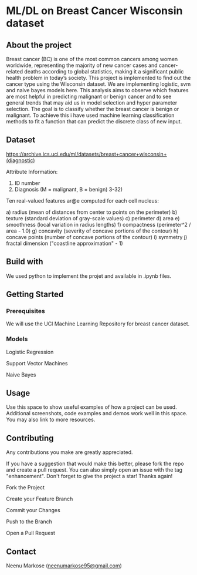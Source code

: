 # ML/DL on Breast Cancer Wisconsin dataset
## About the project
Breast cancer (BC) is one of the most common cancers among women worldwide, representing the majority of new cancer cases and cancer-related deaths according to global statistics, making it a significant public health problem in today’s society.
This project is implemented to find out the cancer type using the Wisconsin dataset. We are implementing logistic, svm and naive bayes models here. This analysis aims to observe which features are most helpful in predicting malignant or benign cancer and to see general trends that may aid us in model selection and hyper parameter selection. The goal is to classify whether the breast cancer is benign or malignant. To achieve this i have used machine learning classification methods to fit a function that can predict the discrete class of new input.


## Dataset

https://archive.ics.uci.edu/ml/datasets/breast+cancer+wisconsin+(diagnostic) 

Attribute Information:

1) ID number
2) Diagnosis (M = malignant, B = benign)
3-32)

Ten real-valued features ar@e computed for each cell nucleus:

a) radius (mean of distances from center to points on the perimeter)
b) texture (standard deviation of gray-scale values)
c) perimeter
d) area
e) smoothness (local variation in radius lengths)
f) compactness (perimeter^2 / area - 1.0)
g) concavity (severity of concave portions of the contour)
h) concave points (number of concave portions of the contour)
i) symmetry
j) fractal dimension ("coastline approximation" - 1)

## Build with

We used python to implement the projet and available in .ipynb files.

## Getting Started
### Prerequisites
We will use the UCI Machine Learning Repository for breast cancer dataset.
### Models
Logistic Regression

Support Vector Machines

Naive Bayes

## Usage
Use this space to show useful examples of how a project can be used. Additional screenshots, code examples and demos work well in this space. You may also link to more resources.

## Contributing
Any contributions you make are greatly appreciated.

If you have a suggestion that would make this better, please fork the repo and create a pull request. You can also simply open an issue with the tag "enhancement". Don't forget to give the project a star! Thanks again!

Fork the Project

Create your Feature Branch

Commit your Changes 

Push to the Branch

Open a Pull Request

## Contact
Neenu Markose (neenumarkose95@gmail.com)
